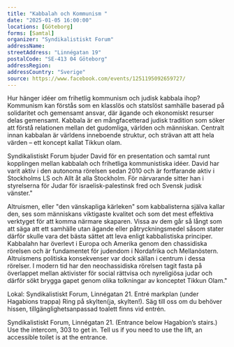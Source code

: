 ```yaml
---
title: "Kabbalah och Kommunism "
date: "2025-01-05 16:00:00"
locations: [Göteborg]
forms: [Samtal]
organizer: "Syndikalistiskt Forum"
addressName: 
streetAddress: "Linnégatan 19"
postalCode: "SE-413 04 Göteborg"
addressRegion:
addressCountry: "Sverige"
source: https://www.facebook.com/events/1251195092659727/
---
```

Hur hänger idéer om frihetlig kommunism och judisk kabbala ihop? Kommunism kan förstås som en klasslös och statslöst samhälle baserad på solidaritet och gemensamt ansvar, där ägande och ekonomiskt resurser delas gemensamt. Kabbala är en mångfacetterad judisk tradition som söker att förstå relationen mellan det gudomliga, världen och människan. Centralt innan kabbalan är världens inneboende struktur, och strävan att att hela värden – ett koncept kallat Tikkun olam. 

Syndikalistiskt Forum bjuder David för en presentation och samtal runt kopplingen mellan kabbalah och frihetliga kommunistiska idéer. David har varit aktiv i den autonoma rörelsen sedan 2010 och är fortfarande aktiv i Stockholms LS och Allt åt alla Stockholm. För närvarande sitter han i styrelserna för Judar för israelisk-palestinsk fred och Svensk judisk vänster."

Altruismen, eller "den vänskapliga kärleken" som kabbalisterna själva kallar den, ses som människans viktigaste kvalitet och som det mest effektiva verktyget för att komma närmare skaparen. Vissa av dem går så långt som att säga att ett samhälle utan ägande eller påtryckningsmedel såsom stater därför skulle vara det bästa sättet att leva enligt kabbalistiska principer. Kabbalahn har överlevt i Europa och Amerika genom den chassidiska rörelsen och är fundamentet för judendom i Nordafrika och Mellanöstern. Altruismens politiska konsekvenser var dock sällan i centrum i dessa rörelser. I modern tid har den neochassidiska rörelsen tagit fasta på överlappet mellan aktivister för social rättvisa och nyreligiösa judar och därför sökt brygga gapet genom olika tolkningar av konceptet Tikkun Olam."

Lokal: Syndikalistiskt Forum, Linnégatan 21. Entré markplan (under Hagabions trappa) Ring på skylten(ja, skylten!).
Säg till oss om du behöver hissen, tillgänglighetsanpassad toalett finns vid entrén.

Syndikalistiskt Forum, Linnégatan 21. (Entrance below Hagabion’s stairs.) Use the intercom, 303 to get in.
Tell us if you need to use the lift, an accessible toilet is at the entrance.

